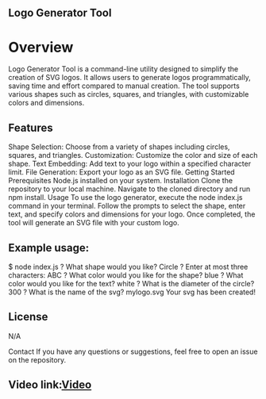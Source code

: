 ## Logo Generator Tool
# Overview
Logo Generator Tool is a command-line utility designed to simplify the creation of SVG logos. It allows users to generate logos programmatically, saving time and effort compared to manual creation. The tool supports various shapes such as circles, squares, and triangles, with customizable colors and dimensions.

## Features
Shape Selection: Choose from a variety of shapes including circles, squares, and triangles.
Customization: Customize the color and size of each shape.
Text Embedding: Add text to your logo within a specified character limit.
File Generation: Export your logo as an SVG file.
Getting Started
Prerequisites
Node.js installed on your system.
Installation
Clone the repository to your local machine.
Navigate to the cloned directory and run npm install.
Usage
To use the logo generator, execute the node index.js command in your terminal. Follow the prompts to select the shape, enter text, and specify colors and dimensions for your logo. Once completed, the tool will generate an SVG file with your custom logo.

## Example usage:

$ node index.js
? What shape would you like? Circle
? Enter at most three characters: ABC
? What color would you like for the shape? blue
? What color would you like for the text? white
? What is the diameter of the circle?  300
? What is the name of the svg? mylogo.svg
Your svg has been created!

## License
N/A

Contact
If you have any questions or suggestions, feel free to open an issue on the repository.

## Video link:[Video](https://drive.google.com/file/d/1e_A31M4ZBvAlewQ0CKPi1V2a68QSEwg6/view)